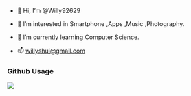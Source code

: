 - 👋 Hi, I’m @Willy92629
- 👀 I’m interested in Smartphone ,Apps ,Music ,Photography.
- 🌱 I’m currently learning Computer Science.


- 📫 willyshui@gmail.com

<!---
Willy92629/Willy92629 is a ✨ special ✨ repository because its `README.md` (this file) appears on your GitHub profile.
You can click the Preview link to take a look at your changes.
--->

### Github Usage

![](http://github-profile-summary-cards.vercel.app/api/cards/profile-details?username=FengDian-Su&theme=nord_bright)
